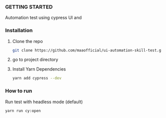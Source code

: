 ### GETTING STARTED
Automation test using cypress UI and

### Installation
1. Clone the repo
   ```sh
   git clone https://github.com/maaofficial/ui-automation-skill-test.git
   ```
3. go to project directory

4. Install Yarn Dependencies
   ```sh
   yarn add cypress --dev
   ```

### How to run
Run test with headless mode (default)
  ```sh
  yarn run cy:open
  ```
